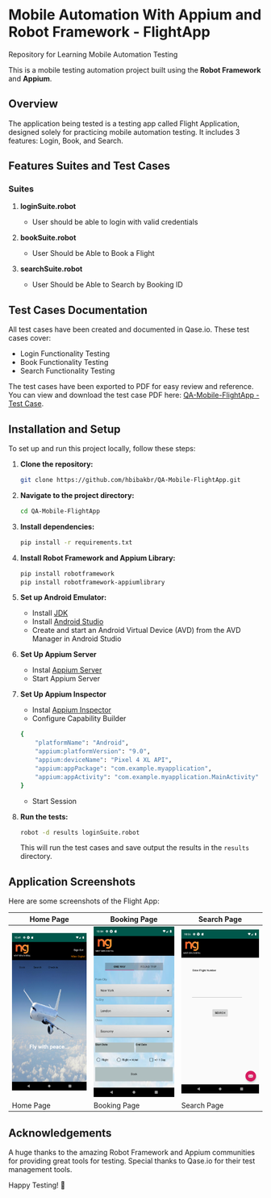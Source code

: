 # Mobile Automation With Appium and Robot Framework - FlightApp
Repository for Learning Mobile Automation Testing

This is a mobile testing automation project built using the **Robot Framework** and **Appium**.

## Overview
The application being tested is a testing app called Flight Application, designed solely for practicing mobile automation testing. It includes 3 features: Login, Book, and Search.

## Features Suites and Test Cases
### Suites
1. **loginSuite.robot**
   - User should be able to login with valid credentials

2. **bookSuite.robot**
   - User Should be Able to Book a Flight

3. **searchSuite.robot**
   - User Should be Able to Search by Booking ID

## Test Cases Documentation
All test cases have been created and documented in Qase.io. These test cases cover:
- Login Functionality Testing
- Book Functionality Testing
- Search Functionality Testing

The test cases have been exported to PDF for easy review and reference. You can view and download the test case PDF here: [QA-Mobile-FlightApp - Test Case]().

## Installation and Setup
To set up and run this project locally, follow these steps:

1. **Clone the repository:**
    ```bash
    git clone https://github.com/hbibakbr/QA-Mobile-FlightApp.git
    ```

2. **Navigate to the project directory:**
    ```bash
    cd QA-Mobile-FlightApp
    ```

3. **Install dependencies:**
    ```bash
    pip install -r requirements.txt
    ```

4. **Install Robot Framework and Appium Library:**
    ```bash
    pip install robotframework
    pip install robotframework-appiumlibrary
    ```

5. **Set up Android Emulator:**
    - Install [JDK](https://www.oracle.com/java/technologies/downloads/)
    - Install [Android Studio](https://developer.android.com/studio)
    - Create and start an Android Virtual Device (AVD) from the AVD Manager in Android Studio

6. **Set Up Appium Server**
    - Instal [Appium Server](https://github.com/appium/appium-desktop/releases)
    - Start Appium Server

7. **Set Up Appium Inspector**
    - Instal [Appium Inspector](https://github.com/appium/appium-inspector)
    - Configure Capability Builder
    ```bash
    {
        "platformName": "Android",
        "appium:platformVersion": "9.0",
        "appium:deviceName": "Pixel 4 XL API",
        "appium:appPackage": "com.example.myapplication",
        "appium:appActivity": "com.example.myapplication.MainActivity"
    }
    ```
    - Start Session

8. **Run the tests:**
    ```bash
    robot -d results loginSuite.robot
    ```
    This will run the test cases and save output the results in the `results` directory.

## Application Screenshots
Here are some screenshots of the Flight App:

| Home Page           | Booking Page        | Search Page         |
|---------------------|----------------------|----------------------|
| ![Home Page](suites/custom_output_dir/homepage.png) | ![Booking Page](suites/custom_output_dir/bookpage.png) | ![Search Page](suites/custom_output_dir/searchpage.png) |
| Home Page           | Booking Page         | Search Page          |

## Acknowledgements
A huge thanks to the amazing Robot Framework and Appium communities for providing great tools for testing. Special thanks to Qase.io for their test management tools.

Happy Testing! 🚀
